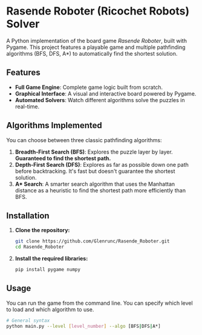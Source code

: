 # Rasende Roboter (Ricochet Robots) Solver

A Python implementation of the board game *Rasende Roboter*, built with Pygame. This project features a playable game and multiple pathfinding algorithms (BFS, DFS, A*) to automatically find the shortest solution.
## Features

-   **Full Game Engine**: Complete game logic built from scratch.
-   **Graphical Interface**: A visual and interactive board powered by Pygame.
-   **Automated Solvers**: Watch different algorithms solve the puzzles in real-time.

## Algorithms Implemented

You can choose between three classic pathfinding algorithms:

1.  **Breadth-First Search (BFS)**: Explores the puzzle layer by layer. **Guaranteed to find the shortest path.**
2.  **Depth-First Search (DFS)**: Explores as far as possible down one path before backtracking. It's fast but doesn't guarantee the shortest solution.
3.  **A\* Search**: A smarter search algorithm that uses the Manhattan distance as a heuristic to find the shortest path more efficiently than BFS.

## Installation

1.  **Clone the repository:**
    ```sh
    git clone https://github.com/Glenrunc/Rasende_Roboter.git
    cd Rasende_Roboter
    ```

2.  **Install the required libraries:**
    ```sh
    pip install pygame numpy
    ```

## Usage

You can run the game from the command line. You can specify which level to load and which algorithm to use.

```sh
# General syntax
python main.py --level [level_number] --algo [BFS|DFS|A*]
